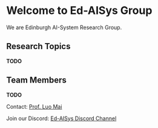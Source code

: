 # Welcome to Ed-AISys Group

We are Edinburgh AI-System Research Group.

## Research Topics

**TODO**

## Team Members

**TODO**

Contact: [Prof. Luo Mai](https://luomai.github.io)

Join our Discord: [Ed-AISys Discord Channel](https://discord.gg/pZtveX8ZM3)


